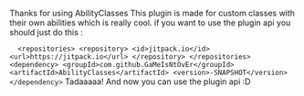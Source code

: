 Thanks for using AbilityClasses
This plugin is made for custom classes with their own abilities which is really cool.
if you want to use the plugin api you should just do this :

`	<repositories>
		<repository>
		    <id>jitpack.io</id>
		    <url>https://jitpack.io</url>
		</repository>
	</repositories> 
		<dependency>
	    <groupId>com.github.GaMeIsNtOvEr</groupId>
	    <artifactId>AbilityClasses</artifactId>
	    <version>-SNAPSHOT</version>
	</dependency>
`
Tadaaaaa! And now you can use the plugin api :D
